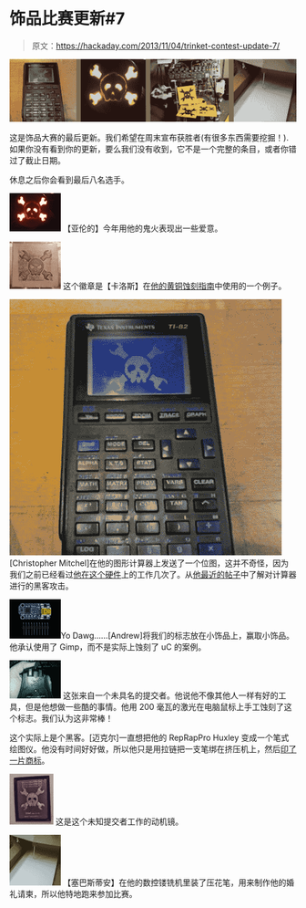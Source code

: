 # 饰品比赛更新#7

> 原文：<https://hackaday.com/2013/11/04/trinket-contest-update-7/>

![trinket-update-7](img/d2094cad214c20fbdef64d3e9eefb0af.png)

这是饰品大赛的最后更新。我们希望在周末宣布获胜者(有很多东西需要挖掘！).如果你没有看到你的更新，要么我们没有收到，它不是一个完整的条目，或者你错过了截止日期。

休息之后你会看到最后八名选手。

[![trinket-pumpkin](img/f574349af4ea0e6f0a53710b7e8a7431.png)](http://hackaday.com/wp-content/uploads/2013/11/trinket-pumpkin.jpg) 【亚伦的】今年用他的鬼火表现出一些爱意。

[![trinket-brass-badge](img/ee301b11b0c90420126dd40c6e4ed7e1.png)](http://hackaday.com/wp-content/uploads/2013/11/trinket-brass-badge.jpg) 这个徽章是【卡洛斯】在[他的黄铜蚀刻指南](http://www.instructables.com/id/Etch-a-badge/)中使用的一个例子。

![trinket-ti-calculator](img/e5a8c9a0c6255aefeeca6467bedb51f4.png)[Christopher Mitchel]在他的图形计算器上发送了一个位图，这并不奇怪，因为我们之前已经看过[他在这个硬件](http://hackaday.com/2010/12/16/peer-network-using-graphing-calculators/)上的工作几次了。从[他最近的帖子](http://www.cemetech.net/projects/item.php?id=49)中了解对计算器进行的黑客攻击。

[![trinket-on-a-trinket](img/2f0ce4383346302a971a815105f372ad.png)](http://hackaday.com/wp-content/uploads/2013/11/trinket-on-a-trinket.jpg)Yo Dawg……[Andrew]将我们的标志放在小饰品上，赢取小饰品。他承认使用了 Gimp，而不是实际上蚀刻了 uC 的案例。

[![trinket-hand-etched-200mw-laser](img/5e7ebdde2970c131f1c2efedfa192a54.png)](http://hackaday.com/wp-content/uploads/2013/11/trinket-hand-etched-200mw-laser.jpg) 这张来自一个未具名的提交者。他说他不像其他人一样有好的工具，但是他想做一些酷的事情。他用 200 毫瓦的激光在电脑鼠标上手工蚀刻了这个标志。我们认为这非常棒！

这个实际上是个黑客。[迈克尔]一直想把他的 RepRapPro Huxley 变成一个笔式绘图仪。他没有时间好好做，所以他只是用拉链把一支笔绑在挤压机上，然后[印了一片商标](http://www.youtube.com/watch?v=k-9QPjXV32g)。

[![trinket-motivational-mirror](img/d83fc0960d4ea340d9ac6858459876c4.png)](http://hackaday.com/wp-content/uploads/2013/11/trinket-motivational-mirror.jpg) 这是这个未知提交者工作的动机镜。

[![trinket-embossing-pen](img/40799b96d7cbae518a7f36106ed9331e.png)](http://hackaday.com/wp-content/uploads/2013/11/trinket-embossing-pen.jpg) 【塞巴斯蒂安】在他的数控镂铣机里装了压花笔，用来制作他的婚礼请柬，所以他特地跑来参加比赛。